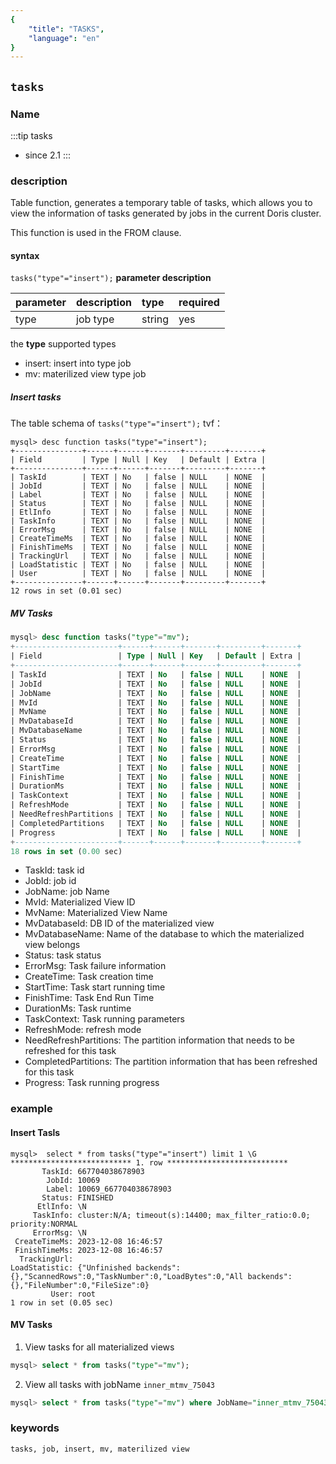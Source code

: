 ```yaml
---
{
    "title": "TASKS",
    "language": "en"
}
---
```


<!--
Licensed to the Apache Software Foundation (ASF) under one
or more contributor license agreements.  See the NOTICE file
distributed with this work for additional information
regarding copyright ownership.  The ASF licenses this file
to you under the Apache License, Version 2.0 (the
"License"); you may not use this file except in compliance
with the License.  You may obtain a copy of the License at

  http://www.apache.org/licenses/LICENSE-2.0

Unless required by applicable law or agreed to in writing,
software distributed under the License is distributed on an
"AS IS" BASIS, WITHOUT WARRANTIES OR CONDITIONS OF ANY
KIND, either express or implied.  See the License for the
specific language governing permissions and limitations
under the License.
-->

## `tasks`

### Name

:::tip
tasks
- since 2.1
:::

### description

Table function, generates a temporary table of tasks, which allows you to view the information of tasks generated by jobs in the current Doris cluster.

This function is used in the FROM clause.

#### syntax

`tasks("type"="insert");`
**parameter description**

| parameter | description | type   | required |
|:----------|:------------|:-------|:---------|
| type      | job type    | string | yes      |

the **type** supported types
- insert: insert into type job
- mv: materilized view type job

##### Insert tasks

The table schema of `tasks("type"="insert");` tvf：

```
mysql> desc function tasks("type"="insert");
+---------------+------+------+-------+---------+-------+
| Field         | Type | Null | Key   | Default | Extra |
+---------------+------+------+-------+---------+-------+
| TaskId        | TEXT | No   | false | NULL    | NONE  |
| JobId         | TEXT | No   | false | NULL    | NONE  |
| Label         | TEXT | No   | false | NULL    | NONE  |
| Status        | TEXT | No   | false | NULL    | NONE  |
| EtlInfo       | TEXT | No   | false | NULL    | NONE  |
| TaskInfo      | TEXT | No   | false | NULL    | NONE  |
| ErrorMsg      | TEXT | No   | false | NULL    | NONE  |
| CreateTimeMs  | TEXT | No   | false | NULL    | NONE  |
| FinishTimeMs  | TEXT | No   | false | NULL    | NONE  |
| TrackingUrl   | TEXT | No   | false | NULL    | NONE  |
| LoadStatistic | TEXT | No   | false | NULL    | NONE  |
| User          | TEXT | No   | false | NULL    | NONE  |
+---------------+------+------+-------+---------+-------+
12 rows in set (0.01 sec)
```
##### MV Tasks
```sql
mysql> desc function tasks("type"="mv");
+-----------------------+------+------+-------+---------+-------+
| Field                 | Type | Null | Key   | Default | Extra |
+-----------------------+------+------+-------+---------+-------+
| TaskId                | TEXT | No   | false | NULL    | NONE  |
| JobId                 | TEXT | No   | false | NULL    | NONE  |
| JobName               | TEXT | No   | false | NULL    | NONE  |
| MvId                  | TEXT | No   | false | NULL    | NONE  |
| MvName                | TEXT | No   | false | NULL    | NONE  |
| MvDatabaseId          | TEXT | No   | false | NULL    | NONE  |
| MvDatabaseName        | TEXT | No   | false | NULL    | NONE  |
| Status                | TEXT | No   | false | NULL    | NONE  |
| ErrorMsg              | TEXT | No   | false | NULL    | NONE  |
| CreateTime            | TEXT | No   | false | NULL    | NONE  |
| StartTime             | TEXT | No   | false | NULL    | NONE  |
| FinishTime            | TEXT | No   | false | NULL    | NONE  |
| DurationMs            | TEXT | No   | false | NULL    | NONE  |
| TaskContext           | TEXT | No   | false | NULL    | NONE  |
| RefreshMode           | TEXT | No   | false | NULL    | NONE  |
| NeedRefreshPartitions | TEXT | No   | false | NULL    | NONE  |
| CompletedPartitions   | TEXT | No   | false | NULL    | NONE  |
| Progress              | TEXT | No   | false | NULL    | NONE  |
+-----------------------+------+------+-------+---------+-------+
18 rows in set (0.00 sec)
```

* TaskId: task id
* JobId: job id
* JobName: job Name
* MvId: Materialized View ID
* MvName: Materialized View Name
* MvDatabaseId: DB ID of the materialized view
* MvDatabaseName: Name of the database to which the materialized view belongs
* Status: task status
* ErrorMsg: Task failure information
* CreateTime: Task creation time
* StartTime: Task start running time
* FinishTime: Task End Run Time
* DurationMs: Task runtime
* TaskContext: Task running parameters
* RefreshMode: refresh mode
* NeedRefreshPartitions: The partition information that needs to be refreshed for this task
* CompletedPartitions: The partition information that has been refreshed for this task
* Progress: Task running progress
### example
#### Insert Tasls
```
mysql>  select * from tasks("type"="insert") limit 1 \G
*************************** 1. row ***************************
       TaskId: 667704038678903
        JobId: 10069
        Label: 10069_667704038678903
       Status: FINISHED
      EtlInfo: \N
     TaskInfo: cluster:N/A; timeout(s):14400; max_filter_ratio:0.0; priority:NORMAL
     ErrorMsg: \N
 CreateTimeMs: 2023-12-08 16:46:57
 FinishTimeMs: 2023-12-08 16:46:57
  TrackingUrl: 
LoadStatistic: {"Unfinished backends":{},"ScannedRows":0,"TaskNumber":0,"LoadBytes":0,"All backends":{},"FileNumber":0,"FileSize":0}
         User: root
1 row in set (0.05 sec)

```
#### MV Tasks

1. View tasks for all materialized views

```sql
mysql> select * from tasks("type"="mv");
```

2. View all tasks with jobName `inner_mtmv_75043`

```sql
mysql> select * from tasks("type"="mv") where JobName="inner_mtmv_75043";
```


### keywords

    tasks, job, insert, mv, materilized view